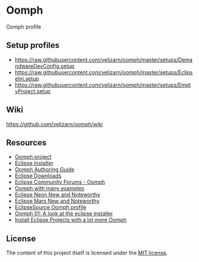 # Oomph
Oomph profile

## Setup profiles

* https://raw.githubusercontent.com/velizarn/oomph/master/setups/DemandwareDevConfig.setup
* https://raw.githubusercontent.com/velizarn/oomph/master/setups/EclipseIni.setup
* https://raw.githubusercontent.com/velizarn/oomph/master/setups/EmptyProject.setup

## Wiki

https://github.com/velizarn/oomph/wiki

## Resources

* [Oomph project](https://projects.eclipse.org/projects/tools.oomph)
* [Eclipse Installer](http://wiki.eclipse.org/Eclipse_Oomph_Installer)
* [Oomph Authoring Guide](http://wiki.eclipse.org/Eclipse_Oomph_Authoring)
* [Eclipse Downloads](http://www.eclipse.org/downloads/eclipse-packages/)
* [Eclipse Community Forums - Oomph](http://www.eclipse.org/forums/index.php?t=thread&frm_id=287)
* [Oomph with many examples](https://github.com/joergreichert/oomph-catalogue)
* [Eclipse Neon New and Noteworthy](http://www.eclipse.org/neon/noteworthy/)
* [Eclipse Mars New and Noteworthy](http://www.eclipse.org/mars/noteworthy/)
* [EclipseSource Oomph profile](http://eclipsesource.com/blogs/2015/08/17/introducing-the-eclipsesource-oomph-profile/)
* [Oomph 01: A look at the eclipse installer](http://codeandme.blogspot.bg/2016/07/oomph-01-look-at-eclipse-installer.html)
* [Install Eclipse Projects with a lot more Oomph](https://www.infoq.com/news/2015/03/eclipse-oomph)

## License

The content of this project itself is licensed under the [MIT license](http://opensource.org/licenses/mit-license.php).
